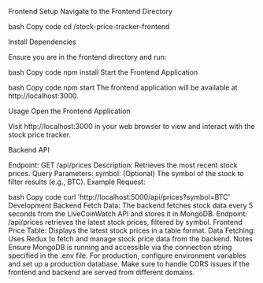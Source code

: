 Frontend Setup
Navigate to the Frontend Directory

bash
Copy code
cd /stock-price-tracker-frontend

Install Dependencies

Ensure you are in the frontend directory and run:

bash
Copy code
npm install
Start the Frontend Application

bash
Copy code
npm start
The frontend application will be available at http://localhost:3000.

Usage
Open the Frontend Application

Visit http://localhost:3000 in your web browser to view and interact with the stock price tracker.

Backend API

Endpoint: GET /api/prices
Description: Retrieves the most recent stock prices.
Query Parameters:
symbol: (Optional) The symbol of the stock to filter results (e.g., BTC).
Example Request:

bash
Copy code
curl 'http://localhost:5000/api/prices?symbol=BTC'
Development
Backend
Fetch Data: The backend fetches stock data every 5 seconds from the LiveCoinWatch API and stores it in MongoDB.
Endpoint: /api/prices retrieves the latest stock prices, filtered by symbol.
Frontend
Price Table: Displays the latest stock prices in a table format.
Data Fetching: Uses Redux to fetch and manage stock price data from the backend.
Notes
Ensure MongoDB is running and accessible via the connection string specified in the .env file.
For production, configure environment variables and set up a production database.
Make sure to handle CORS issues if the frontend and backend are served from different domains.
